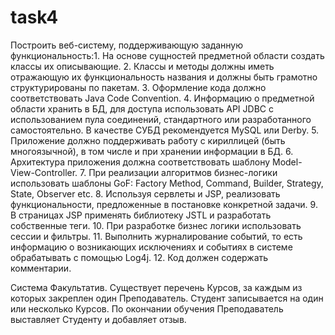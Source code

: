 # task4
Построить веб-систему, поддерживающую заданную функциональность:1.        На основе сущностей предметной области создать классы их описывающие.
2.        Классы и методы должны иметь отражающую их функциональность названия и должны быть грамотно структурированы по пакетам. 
3.        Оформление кода должно соответствовать Java Code Convention.
4.        Информацию о предметной области хранить в БД, для доступа использовать API JDBC с использованием пула соединений, стандартного или разработанного самостоятельно. В качестве СУБД рекомендуется MySQL или Derby.
5.        Приложение должно поддерживать работу с кириллицей (быть многоязычной), в том числе и при хранении информации в БД.
6.        Архитектура приложения должна соответствовать шаблону Model-View-Controller.
7.        При реализации алгоритмов бизнес-логики использовать шаблоны GoF: Factory Method, Command, Builder, Strategy, State, Observer etc.
8.        Используя сервлеты и JSP, реализовать функциональности, предложенные в постановке конкретной задачи.
9.        В страницах JSP применять библиотеку JSTL и разработать собственные теги.
10.        При разработке бизнес логики использовать сессии и фильтры.
11.        Выполнить журналирование событий, то есть информацию о возникающих исключениях и событиях в системе обрабатывать с помощью Log4j.
12.        Код должен содержать комментарии.

Система Факультатив. Существует перечень Курсов, за каждым из которых закреплен один Преподаватель. Студент записывается на один или несколько Курсов. По окончании обучения Преподаватель выставляет Студенту и добавляет отзыв.
